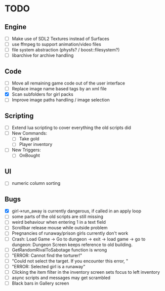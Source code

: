 # TODO
## Engine
* [ ] Make use of SDL2 Textures instead of Surfaces
* [ ] use ffmpeg to support animation/video files
* [ ] file system abstraction (physfs? / boost::filesystem?)
* [ ] libarchive for archive handling

## Code
* [ ] Move all remaining game code out of the user interface
* [ ] Replace image name based tags by an xml file
* [x] Scan subfolders for girl packs
* [ ] Improve image paths handling / image selection

## Scripting
* [ ] Extend lua scripting to cover everything the old scripts did
* [ ] New Commands:
  - [ ] Take gold
  - [ ] Player inventory
* [ ] New Triggers:
  - [ ] OnBought

## UI
* [ ] numeric column sorting

## Bugs
* [x] girl->run_away is currently dangerous, if called in an apply loop
* [ ] some parts of the old scripts are still missing
* [ ] weird behaviour when entering 1 in a text field
* [ ] Scrollbar release mouse while outside problem
* [ ] Pregnancies of runaway/prison girls currently don't work
* [ ] Crash: Load Game -> Go to dungeon -> exit -> load game -> go to dungeon: Dungeon Screen keeps reference to old
        building.
* [ ] GetRandomRivalToSabotage function is wrong
* [ ] "ERROR: Cannot find the torturer!"
* [ ] "Could not select the target. If you encounter this error, "
* [ ] "ERROR: Selected girl is a runaway"
* [ ] Clicking the item filter in the inventory screen sets focus to left inventory
* [ ] async scripts and messages may get scrambled
* [ ] Black bars in Gallery screen
